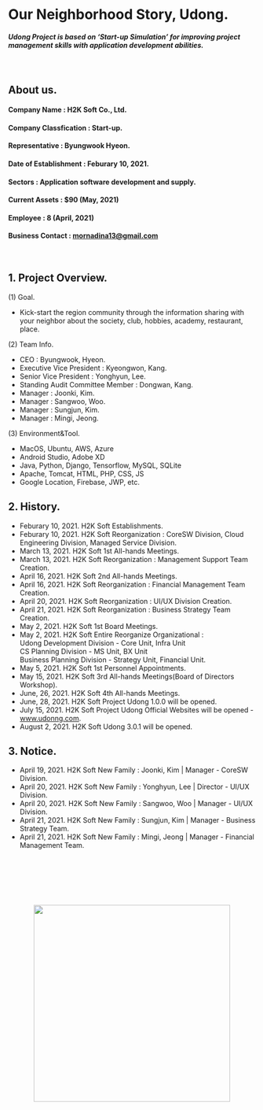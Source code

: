 # Our Neighborhood Story, Udong.
##### Udong Project is based on ‘Start-up Simulation’ for improving project management skills with application development abilities.
<br>

## About us.
#### Company Name : H2K Soft Co., Ltd.
#### Company Classfication : Start-up.
#### Representative : Byungwook Hyeon.
#### Date of Establishment : Feburary 10, 2021.
#### Sectors : Application software development and supply.
#### Current Assets : $90 (May, 2021)
#### Employee : 8 (April, 2021)
#### Business Contact : mornadina13@gmail.com
<br>

## 1. Project Overview.
(1) Goal.
- Kick-start the region community through the information sharing with your neighbor about the society, club, hobbies, academy, restaurant, place.

(2) Team Info.
- CEO : Byungwook, Hyeon.
- Executive Vice President : Kyeongwon, Kang.
- Senior Vice President : Yonghyun, Lee.
- Standing Audit Committee Member : Dongwan, Kang.
- Manager : Joonki, Kim.
- Manager : Sangwoo, Woo.
- Manager : Sungjun, Kim.
- Manager : Mingi, Jeong.

(3) Environment&Tool.
- MacOS, Ubuntu, AWS, Azure
- Android Studio, Adobe XD
- Java, Python, Django, Tensorflow, MySQL, SQLite
- Apache, Tomcat, HTML, PHP, CSS, JS
- Google Location, Firebase, JWP, etc.

## 2. History.
- Feburary 10, 2021. H2K Soft Establishments.
- Feburary 10, 2021. H2K Soft Reorganization : CoreSW Division, Cloud Engineering Division, Managed Service Division.
- March 13, 2021. H2K Soft 1st All-hands Meetings.
- March 13, 2021. H2K Soft Reorganization : Management Support Team Creation.
- April 16, 2021. H2K Soft 2nd All-hands Meetings.
- April 16, 2021. H2K Soft Reorganization : Financial Management Team Creation.
- April 20, 2021. H2K Soft Reorganization : UI/UX Division Creation.
- April 21, 2021. H2K Soft Reorganization : Business Strategy Team Creation.
- May 2, 2021. H2K Soft 1st Board Meetings.
- May 2, 2021. H2K Soft Entire Reorganize Organizational :<br>Udong Development Division - Core Unit, Infra Unit<br>CS Planning Division - MS Unit, BX Unit<br>Business Planning Division - Strategy Unit, Financial Unit.
- May 5, 2021. H2K Soft 1st Personnel Appointments.
- May 15, 2021. H2K Soft 3rd All-hands Meetings(Board of Directors Workshop). 
- June, 26, 2021. H2K Soft 4th All-hands Meetings.
- June, 28, 2021. H2K Soft Project Udong 1.0.0 will be opened.
- July 15, 2021. H2K Soft Project Udong Official Websites will be opened - www.udonng.com.
- August 2, 2021. H2K Soft Udong 3.0.1 will be opened.

## 3. Notice.

- April 19, 2021. H2K Soft New Family : Joonki, Kim | Manager - CoreSW Division.
- April 20, 2021. H2K Soft New Family : Yonghyun, Lee | Director - UI/UX Division.
- April 20, 2021. H2K Soft New Family : Sangwoo, Woo | Manager - UI/UX Division.
- April 21, 2021. H2K Soft New Family : Sungjun, Kim | Manager - Business Strategy Team.
- April 21, 2021. H2K Soft New Family : Mingi, Jeong | Manager - Financial Management Team.


<br><br><br><br><br>
<p align="center"><img src="https://github.com/mornadina13/Udong/blob/main/CI/CI.png" witdh="700" height="400" /></p>
